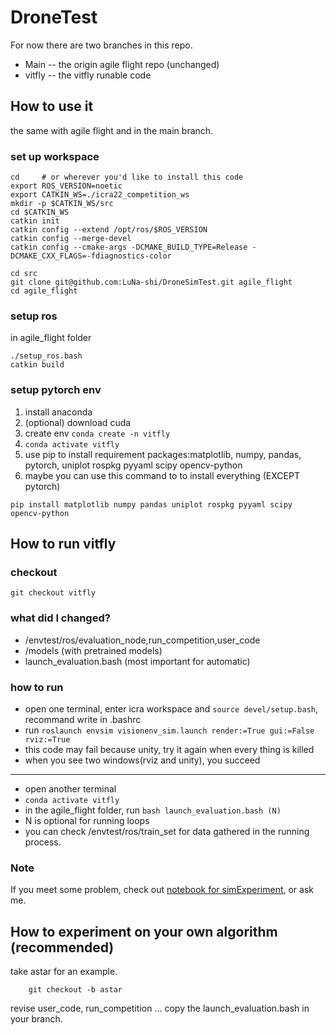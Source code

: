 # DroneTest

For now there are two branches in this repo.
- Main -- the origin agile flight repo (unchanged)
- vitfly -- the vitfly runable code

## How to use it
the same with agile flight and in the main branch.
### set up workspace

```
cd     # or wherever you'd like to install this code
export ROS_VERSION=noetic
export CATKIN_WS=./icra22_competition_ws
mkdir -p $CATKIN_WS/src
cd $CATKIN_WS
catkin init
catkin config --extend /opt/ros/$ROS_VERSION
catkin config --merge-devel
catkin config --cmake-args -DCMAKE_BUILD_TYPE=Release -DCMAKE_CXX_FLAGS=-fdiagnostics-color

cd src
git clone git@github.com:LuNa-shi/DroneSimTest.git agile_flight
cd agile_flight
```

### setup ros
in agile_flight folder
```
./setup_ros.bash
catkin build
```

### setup pytorch env
1. install anaconda
2. (optional) download cuda
3. create env `conda create -n vitfly`
4. `conda activate vitfly`
5. use pip to install requirement packages:matplotlib, numpy, pandas, pytorch, uniplot rospkg pyyaml scipy opencv-python
6. maybe you can use this command to to install everything (EXCEPT pytorch)
```
pip install matplotlib numpy pandas uniplot rospkg pyyaml scipy opencv-python
``` 




## How to run vitfly
### checkout
```
git checkout vitfly
```

### what did I changed?
- /envtest/ros/evaluation_node,run_competition,user_code
- /models (with pretrained models)
- launch_evaluation.bash (most important for automatic)

### how to run

- open one terminal, enter icra workspace and  `source devel/setup.bash`, recommand write in .bashrc
- run `roslaunch envsim visionenv_sim.launch render:=True gui:=False rviz:=True`
- this code may fail because unity, try it again when every thing is killed
- when you see two windows(rviz and unity), you succeed
--- 
- open another terminal
- `conda activate vitfly`
- in the agile_flight folder, run `bash launch_evaluation.bash (N)`
- N is optional for running loops
- you can check /envtest/ros/train_set for data gathered in the running process.

### Note
If you meet some problem, check out [notebook for simExperiment](https://notes.sjtu.edu.cn/JD3lo_HQSTu7VmxGpNqMuQ?both), or ask me.

## How to experiment on your own algorithm (recommended)
take astar for an example.
```
    git checkout -b astar
```
revise user_code, run_competition ...
copy the launch_evaluation.bash in your branch.

